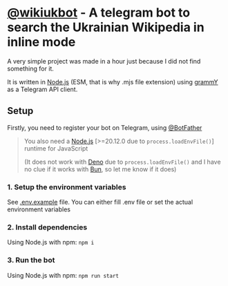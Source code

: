 # [@wikiukbot](https://t.me/wikiukbot) - A telegram bot to search the Ukrainian Wikipedia in inline mode

A very simple project was made in a hour just because I did not find something for it.

It is written in [Node.js](https://nodejs.org) (ESM, that is why .mjs file extension) using [grammY](https://grammy.dev) as a Telegram API client.

## Setup
Firstly, you need to register your bot on Telegram, using [@BotFather](https://t.me/BotFather)


> You also need a [Node.js](https://nodejs.org) [>=20.12.0 due to `process.loadEnvFile()`] runtime for JavaScript
>
>(It does not work with [Deno](https://deno.com) due to `process.loadEnvFile()` and I have no clue if it works with [Bun](https://bun.sh), so let me know if it does)

### 1. Setup the environment variables

See [.env.example](./.env.example/) file. You can either fill .env file or set the actual environment variables

### 2. Install dependencies

Using Node.js with npm: `npm i`

### 3. Run the bot

Using Node.js with npm: `npm run start`
